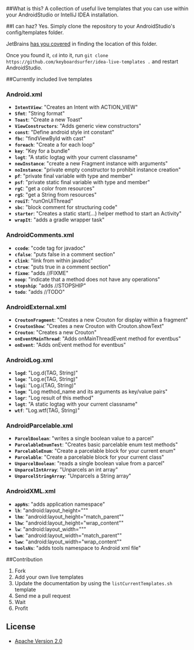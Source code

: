 ##What is this?
A collection of useful live templates that you can use within your AndroidStudio or IntelliJ IDEA installation.

##I can haz?
Yes. Simply clone the repository to your AndroidStudio's config/templates folder.

JetBrains [has you covered](https://www.jetbrains.com/idea/webhelp/live-templates.html) in finding the location of this folder.

Once you found it, `cd` into it, run `git clone https://github.com/keyboardsurfer/idea-live-templates .` and restart AndroidStudio.

##Currently included live templates
<!-- generated by $ ./listCurrentTemplates -->

### Android.xml
- **``IntentView``**: "Creates an Intent with ACTION_VIEW"
- **``Sfmt``**: "String format"
- **``Toast``**: "Create a new Toast"
- **``ViewConstructors``**: "Adds generic view constructors"
- **``const``**: "Define android style int constant"
- **``fbc``**: "findViewById with cast"
- **``foreach``**: "Create a for each loop"
- **``key``**: "Key for a bundle"
- **``logt``**: "A static logtag with your current classname"
- **``newInstance``**: "create a new Fragment instance with arguments"
- **``noInstance``**: "private empty constructor to prohibit instance creation"
- **``pf``**: "private final variable with type and member"
- **``psf``**: "private static final variable with type and member"
- **``rgC``**: "get a color from resources"
- **``rgS``**: "get a String from resources"
- **``rouiT``**: "runOnUIThread"
- **``sbc``**: "block comment for structuring code"
- **``starter``**: "Creates a static start(...) helper method to start an Activity"
- **``wrapIt``**: "adds a gradle wrapper task"

### AndroidComments.xml
- **``ccode``**: "code tag for javadoc"
- **``cfalse``**: "puts false in a comment section"
- **``clink``**: "link from within javadoc"
- **``ctrue``**: "puts true in a comment section"
- **``fixme``**: "adds //FIXME"
- **``noop``**: "indicate that a method does not have any operations"
- **``stopship``**: "adds //STOPSHIP"
- **``todo``**: "adds //TODO"

### AndroidExternal.xml
- **``CroutonFragment``**: "Creates a new Crouton for display within a fragment"
- **``CroutonShow``**: "Creates a new Crouton with Crouton.showText"
- **``Crouton``**: "Creates a new Crouton"
- **``onEventMainThread``**: "Adds onMainThreadEvent method for eventbus"
- **``onEvent``**: "Adds onEvent method for eventbus"

### AndroidLog.xml
- **``logd``**: "Log.d(TAG, String)"
- **``loge``**: "Log.e(TAG, String)"
- **``logi``**: "Log.i(TAG, String)"
- **``logm``**: "Log method_name and its arguments as key/value pairs"
- **``logr``**: "Log result of this method"
- **``logt``**: "A static logtag with your current classname"
- **``wtf``**: "Log.wtf(TAG, String)"

### AndroidParcelable.xml
- **``ParcelBoolean``**: "writes a single boolean value to a parcel"
- **``ParcelableEnumTest``**: "Creates basic parcelable enum test methods"
- **``ParcelableEnum``**: "Create a parcelable block for your current enum"
- **``Parcelable``**: "Create a parcelable block for your current class"
- **``UnparcelBoolean``**: "reads a single boolean value from a parcel"
- **``UnparcelIntArray``**: "Unparcels an int array"
- **``UnparcelStringArray``**: "Unparcels a String array"

### AndroidXML.xml
- **``appNs``**: "adds application namespace"
- **``lh``**: "android:layout_height=&quot;&quot;"
- **``lhm``**: "android:layout_height=&quot;match_parent&quot;"
- **``lhw``**: "android:layout_height=&quot;wrap_content&quot;"
- **``lw``**: "android:layout_width=&quot;&quot;"
- **``lwm``**: "android:layout_width=&quot;match_parent&quot;"
- **``lww``**: "android:layout_width=&quot;wrap_content&quot;"
- **``toolsNs``**: "adds tools namespace to Android xml file"

##Contribution
1. Fork
2. Add your own live templates
3. Update the documentation by using the `listCurrentTemplates.sh` template
3. Send me a pull request
4. Wait
5. Profit


## License

* [Apache Version 2.0](http://www.apache.org/licenses/LICENSE-2.0.html)
